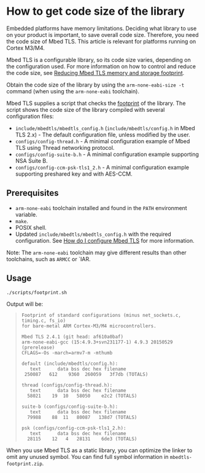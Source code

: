 # How to get code size of the library

Embedded platforms have memory limitations. Deciding what library to use on your product is important, to save overall code size. Therefore, you need the code size of Mbed TLS. This article is relevant for platforms running on Cortex M3/M4.

Mbed TLS is a configurable library, so its code size varies, depending on the configuration used. For more information on how to control and reduce the code size, see [Reducing Mbed TLS memory and storage footprint](reduce-polarssl-memory-and-storage-footprint.md).

Obtain the code size of the library by using the `arm-none-eabi-size -t` command (when using the `arm-none-eabi` toolchain).

Mbed TLS supplies a script that checks the [footprint](https://github.com/ARMmbed/mbedtls/blob/development/scripts/footprint.sh) of the library. The script shows the code size of the library compiled with several configuration files:

* `include/mbedtls/mbedtls_config.h` (`include/mbedtls/config.h` in Mbed TLS 2.x) - The default configuration file, unless modified by the user.
* `configs/config-thread.h` - A minimal configuration example of Mbed TLS using Thread networking protocol.
* `configs/config-suite-b.h` - A minimal configuration example supporting NSA Suite B.
* `configs/config-ccm-psk-tls1_2.h` - A minimal configuration example supporting preshared key and with AES-CCM.

## Prerequisites

* `arm-none-eabi` toolchain installed and found in the `PATH` environment variable.
* `make`.
* POSIX shell.
* Updated `include/mbedtls/mbedtls_config.h` with the required configuration. See [How do I configure Mbed TLS](/kb/compiling-and-building/how-do-i-configure-mbedtls.md) for more information.

Note: The `arm-none-eabi` toolchain may give different results than other toolchains, such as `ARMCC` or `IAR.

## Usage

    ./scripts/footprint.sh

Output will be:
>     Footprint of standard configurations (minus net_sockets.c, timing.c, fs_io)
>     for bare-metal ARM Cortex-M3/M4 microcontrollers.
>
>     Mbed TLS 2.4.1 (git head: af610a0baf)
>     arm-none-eabi-gcc (15:4.9.3+svn231177-1) 4.9.3 20150529 (prerelease)
>     CFLAGS=-Os -march=armv7-m -mthumb
>
>     default (include/mbedtls/config.h):
>        text	   data	bss	dec	hex	filename
>      250087	612	   9360	 260059	  3f7db	(TOTALS)
>
>     thread (configs/config-thread.h):
>        text	   data	bss	dec	hex	filename
>       58021	 19	 10	  58050	   e2c2	(TOTALS)
>
>     suite-b (configs/config-suite-b.h):
>        text	   data	bss	dec	hex	filename
>       79988	 88	 11	  80087	  138d7	(TOTALS)
>
>     psk (configs/config-ccm-psk-tls1_2.h):
>        text	   data	bss	dec	hex	filename
>       28115	 12	  4	  28131	   6de3	(TOTALS)

When you use Mbed TLS as a static library, you can optimize the linker to omit any unused symbol. You can find full symbol information in `mbedtls-footprint.zip`.
